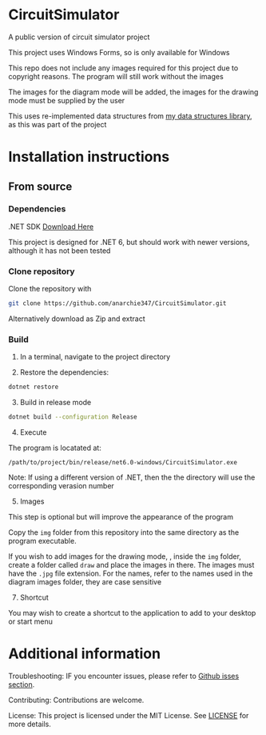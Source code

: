 # CircuitSimulator

A public version of circuit simulator project

This project uses Windows Forms, so is only available for Windows

This repo does not include any images required for this project due to copyright reasons. The program will still work without the images

The images for the diagram mode will be added, the images for the drawing mode must be supplied by the user

This uses re-implemented data structures from [my data structures library](https://www.nuget.org/packages/Anarchie.DataStructsLib/1.0.0), as this was part of the project


# Installation instructions

## From source

### Dependencies

.NET SDK [Download Here](https://dotnet.microsoft.com/en-us/download)

This project is designed for .NET 6, but should work with newer versions, although it has not been tested

### Clone repository

Clone the repository with

```bash
git clone https://github.com/anarchie347/CircuitSimulator.git
```
Alternatively download as Zip and extract

### Build

1. In a terminal, navigate to the project directory

2. Restore the dependencies:

```bash
dotnet restore
```

3. Build in release mode

```bash
dotnet build --configuration Release
```

4. Execute

The program is locatated at:

```
/path/to/project/bin/release/net6.0-windows/CircuitSimulator.exe
```

Note: If using a different version of .NET, then the the directory will use the corresponding verasion number

5. Images

  This step is optional but will improve the appearance of the program
  
  Copy the `img` folder from this repository into the same directory as the program executable.

  If you wish to add images for the drawing mode, , inside the `img` folder, create a folder called `draw` and place the images in there. The images must have the `.jpg` file extension. For the names, refer to the names used in the diagram images folder, they are case sensitive


7. Shortcut

You may wish to create a shortcut to the application to add to your desktop or start menu

# Additional information

Troubleshooting: IF you encounter issues, please refer to [Github isses section](https://github.com/anarchie347/CircuitSimulator/issues).

Contributing: Contributions are welcome.

License: This project is licensed under the MIT License. See [LICENSE](https://github.com/anarchie347/CircuitSimulator/blob/main/LICENSE.txt) for more details.
